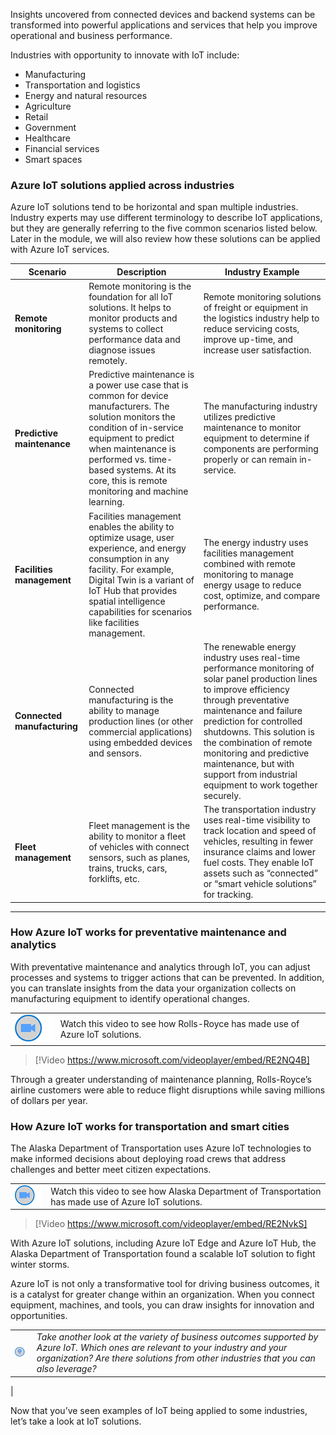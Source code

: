 Insights uncovered from connected devices and backend systems can be transformed into powerful applications and services that help you improve operational and business performance.

Industries with opportunity to innovate with IoT include:

- Manufacturing
- Transportation and logistics
- Energy and natural resources
- Agriculture
- Retail
- Government
- Healthcare
- Financial services
- Smart spaces

### Azure IoT solutions applied across industries

Azure IoT solutions tend to be horizontal and span multiple industries. Industry experts may use different terminology to describe IoT applications, but they are generally referring to the five common scenarios listed below. Later in the module, we will also review how these solutions can be applied with Azure IoT services.

|Scenario|Description|Industry Example|
|----------|-----------|----------|
|**Remote monitoring**|Remote monitoring is the foundation for all IoT solutions. It helps to monitor products and systems to collect performance data and diagnose issues remotely. | Remote monitoring solutions of freight or equipment in the logistics industry help to reduce servicing costs, improve up-time, and increase user satisfaction. |
|**Predictive maintenance**|Predictive maintenance is a power use case that is common for device manufacturers. The solution monitors the condition of in-service equipment to predict when maintenance is performed vs. time-based systems. At its core, this is remote monitoring and machine learning. | The manufacturing industry utilizes predictive maintenance to monitor equipment to determine if components are performing properly or can remain in-service. |
|**Facilities management**|Facilities management enables the ability to optimize usage, user experience, and energy consumption in any facility. For example, Digital Twin is a variant of IoT Hub that provides spatial intelligence capabilities for scenarios like facilities management. | The energy industry uses facilities management combined with remote monitoring to manage energy usage to reduce cost, optimize, and compare performance. |
|**Connected manufacturing**|Connected manufacturing is the ability to manage production lines (or other commercial applications) using embedded devices and sensors. | The renewable energy industry uses real-time performance monitoring of solar panel production lines to improve efficiency through preventative maintenance and failure prediction for controlled shutdowns. This solution is the combination of remote monitoring and predictive maintenance, but with support from industrial equipment to work together securely. |
|**Fleet management**|Fleet management is the ability to monitor a fleet of vehicles with connect sensors, such as planes, trains, trucks, cars, forklifts, etc. |  The transportation industry uses real-time visibility to track location and speed of vehicles, resulting in fewer insurance claims and lower fuel costs. They enable IoT assets such as “connected” or “smart vehicle solutions” for tracking. |

--------------------------------

### How Azure IoT works for preventative maintenance and analytics

With preventative maintenance and analytics through IoT, you can adjust processes and systems to trigger actions that can be prevented. In addition, you can translate insights from the data your organization collects on manufacturing equipment to identify operational changes.

|  |  |
| ------------ | -------------|
|![Icon indicating play video](../media/video-icon.png)|Watch this video to see how Rolls-Royce has made use of Azure IoT solutions.|

> [!Video https://www.microsoft.com/videoplayer/embed/RE2NQ4B]

Through a greater understanding of maintenance planning, Rolls-Royce’s airline customers were able to reduce flight disruptions while saving millions of dollars per year.

### How Azure IoT works for transportation and smart cities

The Alaska Department of Transportation uses Azure IoT technologies to make informed decisions about deploying road crews that address challenges and better meet citizen expectations.

|  |  |
| ------------ | -------------|
|![Icon indicating play video](../media/video-icon.png)|Watch this video to see how Alaska Department of Transportation has made use of Azure IoT solutions.|

> [!Video https://www.microsoft.com/videoplayer/embed/RE2NvkS]

With Azure IoT solutions, including Azure IoT Edge and Azure IoT Hub, the Alaska Department of Transportation found a scalable IoT solution to fight winter storms.

Azure IoT is not only a transformative tool for driving business outcomes, it is a catalyst for greater change within an organization. When you connect equipment, machines, and tools, you can draw insights for innovation and opportunities.

|  |  |
| ------------ | -------------|
|![Icon of lightbulb](../media/lightbulb.png)|*Take another look at the variety of business outcomes supported by Azure IoT. Which ones are relevant to your industry and your organization? Are there solutions from other industries that you can also leverage?*
|

Now that you’ve seen examples of IoT being applied to some industries, let’s take a look at IoT solutions.